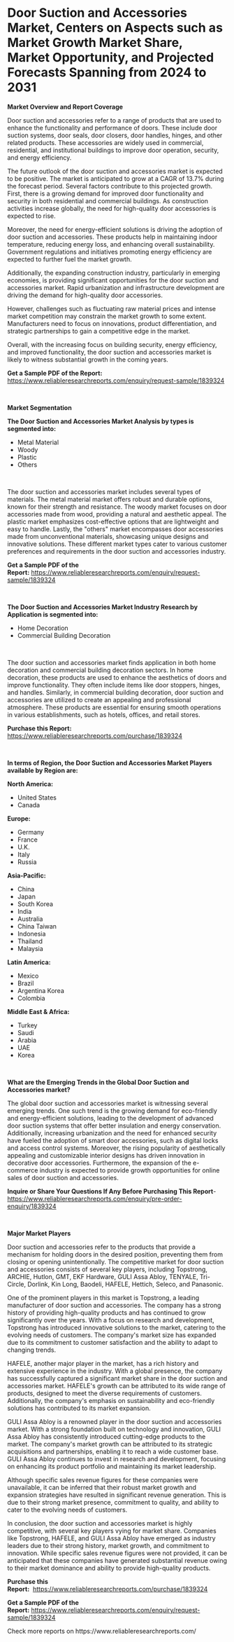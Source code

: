 <p><h1>Door Suction and Accessories Market, Centers on Aspects such as Market Growth Market Share, Market Opportunity, and Projected Forecasts Spanning from 2024 to 2031</h1></p><p><strong>Market Overview and Report Coverage</strong></p>
<p><p>Door suction and accessories refer to a range of products that are used to enhance the functionality and performance of doors. These include door suction systems, door seals, door closers, door handles, hinges, and other related products. These accessories are widely used in commercial, residential, and institutional buildings to improve door operation, security, and energy efficiency.</p><p>The future outlook of the door suction and accessories market is expected to be positive. The market is anticipated to grow at a CAGR of 13.7% during the forecast period. Several factors contribute to this projected growth. First, there is a growing demand for improved door functionality and security in both residential and commercial buildings. As construction activities increase globally, the need for high-quality door accessories is expected to rise.</p><p>Moreover, the need for energy-efficient solutions is driving the adoption of door suction and accessories. These products help in maintaining indoor temperature, reducing energy loss, and enhancing overall sustainability. Government regulations and initiatives promoting energy efficiency are expected to further fuel the market growth.</p><p>Additionally, the expanding construction industry, particularly in emerging economies, is providing significant opportunities for the door suction and accessories market. Rapid urbanization and infrastructure development are driving the demand for high-quality door accessories.</p><p>However, challenges such as fluctuating raw material prices and intense market competition may constrain the market growth to some extent. Manufacturers need to focus on innovations, product differentiation, and strategic partnerships to gain a competitive edge in the market.</p><p>Overall, with the increasing focus on building security, energy efficiency, and improved functionality, the door suction and accessories market is likely to witness substantial growth in the coming years.</p></p>
<p><strong>Get a Sample PDF of the Report:</strong> <a href="https://www.reliableresearchreports.com/enquiry/request-sample/1839324">https://www.reliableresearchreports.com/enquiry/request-sample/1839324</a></p>
<p>&nbsp;</p>
<p><strong>Market Segmentation</strong></p>
<p><strong>The Door Suction and Accessories Market Analysis by types is segmented into:</strong></p>
<p><ul><li>Metal Material</li><li>Woody</li><li>Plastic</li><li>Others</li></ul></p>
<p>&nbsp;</p>
<p><p>The door suction and accessories market includes several types of materials. The metal material market offers robust and durable options, known for their strength and resistance. The woody market focuses on door accessories made from wood, providing a natural and aesthetic appeal. The plastic market emphasizes cost-effective options that are lightweight and easy to handle. Lastly, the "others" market encompasses door accessories made from unconventional materials, showcasing unique designs and innovative solutions. These different market types cater to various customer preferences and requirements in the door suction and accessories industry.</p></p>
<p><strong>Get a Sample PDF of the Report:</strong>&nbsp;<a href="https://www.reliableresearchreports.com/enquiry/request-sample/1839324">https://www.reliableresearchreports.com/enquiry/request-sample/1839324</a></p>
<p>&nbsp;</p>
<p><strong>The Door Suction and Accessories Market Industry Research by Application is segmented into:</strong></p>
<p><ul><li>Home Decoration</li><li>Commercial Building Decoration</li></ul></p>
<p>&nbsp;</p>
<p><p>The door suction and accessories market finds application in both home decoration and commercial building decoration sectors. In home decoration, these products are used to enhance the aesthetics of doors and improve functionality. They often include items like door stoppers, hinges, and handles. Similarly, in commercial building decoration, door suction and accessories are utilized to create an appealing and professional atmosphere. These products are essential for ensuring smooth operations in various establishments, such as hotels, offices, and retail stores.</p></p>
<p><strong>Purchase this Report:</strong>&nbsp; <a href="https://www.reliableresearchreports.com/purchase/1839324">https://www.reliableresearchreports.com/purchase/1839324</a></p>
<p>&nbsp;</p>
<p><strong>In terms of Region, the Door Suction and Accessories Market Players available by Region are:</strong></p>
<p>
    <p> <strong> North America: </strong>
        <ul>
            <li>United States</li>
            <li>Canada</li>
        </ul>
        </p> 
    <p> <strong> Europe: </strong>
        <ul>
            <li>Germany</li>
            <li>France</li>
            <li>U.K.</li>
            <li>Italy</li>
            <li>Russia</li>
        </ul>
        </p> 
    <p> <strong> Asia-Pacific: </strong>
        <ul>
            <li>China</li>
            <li>Japan</li>
            <li>South Korea</li>
            <li>India</li>
            <li>Australia</li>
            <li>China Taiwan</li>
            <li>Indonesia</li>
            <li>Thailand</li>
            <li>Malaysia</li>
        </ul>
        </p> 
    <p> <strong> Latin America: </strong>
        <ul>
            <li>Mexico</li>
            <li>Brazil</li>
            <li>Argentina Korea</li>
            <li>Colombia</li>
        </ul>
        </p> 
    <p> <strong> Middle East & Africa: </strong>
        <ul>
            <li>Turkey</li>
            <li>Saudi</li>
            <li>Arabia</li>
            <li>UAE</li>
            <li>Korea</li>
        </ul>
    </p>
    </p>
<p>&nbsp;</p>
<p><strong>What are the Emerging Trends in the Global Door Suction and Accessories market?</strong></p>
<p><p>The global door suction and accessories market is witnessing several emerging trends. One such trend is the growing demand for eco-friendly and energy-efficient solutions, leading to the development of advanced door suction systems that offer better insulation and energy conservation. Additionally, increasing urbanization and the need for enhanced security have fueled the adoption of smart door accessories, such as digital locks and access control systems. Moreover, the rising popularity of aesthetically appealing and customizable interior designs has driven innovation in decorative door accessories. Furthermore, the expansion of the e-commerce industry is expected to provide growth opportunities for online sales of door suction and accessories.</p></p>
<p><strong>Inquire or Share Your Questions If Any Before Purchasing This Report</strong>- <a href="https://www.reliableresearchreports.com/enquiry/pre-order-enquiry/1839324">https://www.reliableresearchreports.com/enquiry/pre-order-enquiry/1839324</a></p>
<p>&nbsp;</p>
<p><strong>Major Market Players</strong></p>
<p><p>Door suction and accessories refer to the products that provide a mechanism for holding doors in the desired position, preventing them from closing or opening unintentionally. The competitive market for door suction and accessories consists of several key players, including Topstrong, ARCHIE, Hutlon, GMT, EKF Hardware, GULI Assa Abloy, TENYALE, Tri-Circle, Dorlink, Kin Long, Baodeli, HAFELE, Hettich, Seleco, and Panasonic.</p><p>One of the prominent players in this market is Topstrong, a leading manufacturer of door suction and accessories. The company has a strong history of providing high-quality products and has continued to grow significantly over the years. With a focus on research and development, Topstrong has introduced innovative solutions to the market, catering to the evolving needs of customers. The company's market size has expanded due to its commitment to customer satisfaction and the ability to adapt to changing trends.</p><p>HAFELE, another major player in the market, has a rich history and extensive experience in the industry. With a global presence, the company has successfully captured a significant market share in the door suction and accessories market. HAFELE's growth can be attributed to its wide range of products, designed to meet the diverse requirements of customers. Additionally, the company's emphasis on sustainability and eco-friendly solutions has contributed to its market expansion.</p><p>GULI Assa Abloy is a renowned player in the door suction and accessories market. With a strong foundation built on technology and innovation, GULI Assa Abloy has consistently introduced cutting-edge products to the market. The company's market growth can be attributed to its strategic acquisitions and partnerships, enabling it to reach a wide customer base. GULI Assa Abloy continues to invest in research and development, focusing on enhancing its product portfolio and maintaining its market leadership.</p><p>Although specific sales revenue figures for these companies were unavailable, it can be inferred that their robust market growth and expansion strategies have resulted in significant revenue generation. This is due to their strong market presence, commitment to quality, and ability to cater to the evolving needs of customers.</p><p>In conclusion, the door suction and accessories market is highly competitive, with several key players vying for market share. Companies like Topstrong, HAFELE, and GULI Assa Abloy have emerged as industry leaders due to their strong history, market growth, and commitment to innovation. While specific sales revenue figures were not provided, it can be anticipated that these companies have generated substantial revenue owing to their market dominance and ability to provide high-quality products.</p></p>
<p><strong>Purchase this Report:</strong>&nbsp;&nbsp;<a href="https://www.reliableresearchreports.com/purchase/1839324">https://www.reliableresearchreports.com/purchase/1839324</a></p>
<p></p>
<p><strong>Get a Sample PDF of the Report:</strong>&nbsp;<a href="https://www.reliableresearchreports.com/enquiry/request-sample/1839324">https://www.reliableresearchreports.com/enquiry/request-sample/1839324</a></p>
<p>Check more reports on https://www.reliableresearchreports.com/</p>